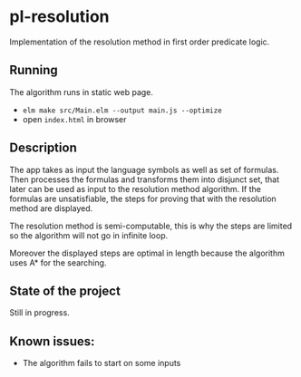 # pl-resolution
Implementation of the resolution method in first order predicate logic.

## Running
The algorithm runs in static web page.
  - ```elm make src/Main.elm --output main.js --optimize ```
  - open ```index.html``` in browser

## Description
The app takes as input the language symbols as well as set of formulas.
Then processes the formulas and transforms them into disjunct set, that later can be used as input to the resolution method algorithm.
If the formulas are unsatisfiable, the steps for proving that with the resolution method are displayed.

The resolution method is semi-computable, this is why the steps are limited so the algorithm will not go in infinite loop.

Moreover the displayed steps are optimal in length because the algorithm uses A* for the searching.

## State of the project
Still in progress.

## Known issues:
  - The algorithm fails to start on some inputs
